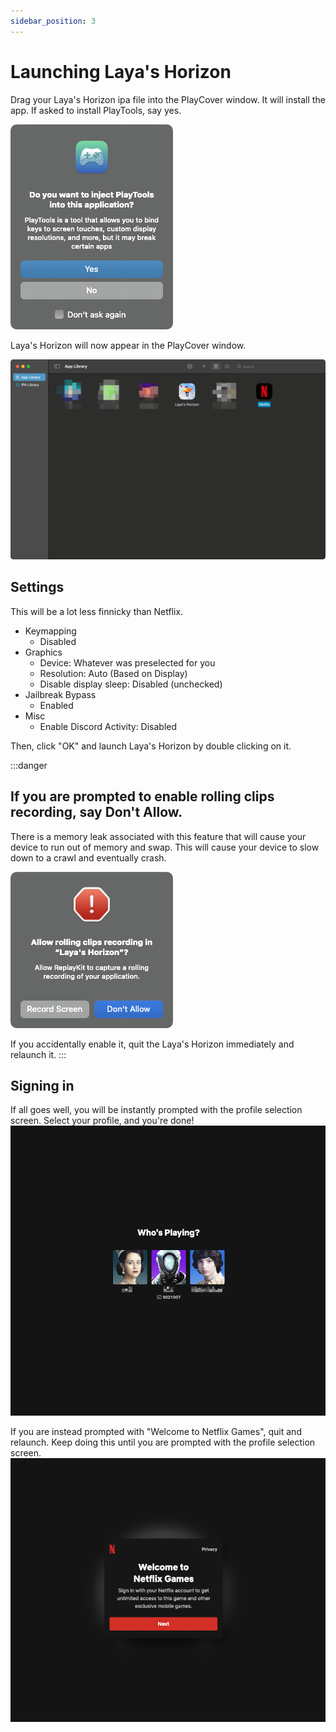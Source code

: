 ```yaml
---
sidebar_position: 3
---
```


# Launching Laya's Horizon

Drag your Laya's Horizon ipa file into the PlayCover window. It will install the app. If asked to install PlayTools, say yes.

![PlayTools](img/image.png)

Laya's Horizon will now appear in the PlayCover window.

![Alt text](img/image-6.png)

## Settings

This will be a lot less finnicky than Netflix.

- Keymapping
  - Disabled
- Graphics
  - Device: Whatever was preselected for you
  - Resolution: Auto (Based on Display)
  - Disable display sleep: Disabled (unchecked)
- Jailbreak Bypass
  - Enabled
- Misc
  - Enable Discord Activity: Disabled

Then, click "OK" and launch Laya's Horizon by double clicking on it.

:::danger
## If you are prompted to enable rolling clips recording, **say Don't Allow**.

There is a memory leak associated with this feature that will cause your device to run out of memory and swap. This will cause your device to slow down to a crawl and eventually crash.

![Screen Recording](img/image-7.png)

If you accidentally enable it, quit the Laya's Horizon immediately and relaunch it.
:::

## Signing in
If all goes well, you will be instantly prompted with the profile selection screen. Select your profile, and you're done!
![Profile Selection](img/image-8.png)

If you are instead prompted with "Welcome to Netflix Games", quit and relaunch. Keep doing this until you are prompted with the profile selection screen.
![Welcome to Netflix Games popup](img/image-9.png)